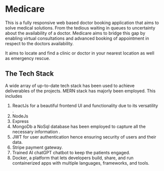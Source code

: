 # Medicare 
This is a fully responsive web based doctor booking application that aims to solve medical solutions. From the tedious waiting in queues to uncertainty about the availability of a doctor. Medicare aims to bridge this gap by enabling virtual consultations and advanced booking of appointment in respect to the doctors availability. 

It aims to locate and find a clinic or doctor in your nearest location as well as emergency rescue. 

## The Tech Stack
A wide array of up-to-date tech stack has been used to achieve deliverables of the projects.
MERN stack has majorly been employed. This includes 
1. ReactJs for a beautiful frontend UI and functionality due to its versatility .
2. NodeJs
3. Express 
4. MongoDb a NoSql database has been employed to capture all the necessary information .
5. JWT for user authentication hence ensuring security of users and their data.
5. Stripe payment gateway.
6. Trained AI chatGPT chatbot to keep the patients engaged.
7. Docker, a platform that lets developers build, share, and run containerized apps with multiple languages, frameworks, and tools.
